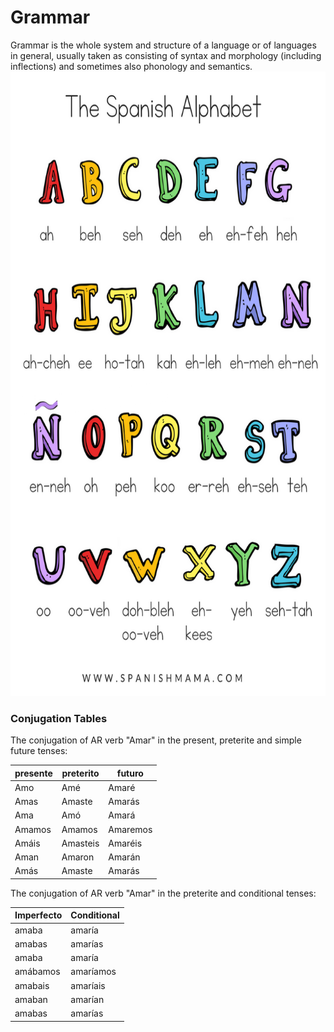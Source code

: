 <h1> Grammar</h1>
<p> Grammar is the whole system and structure of a language or of languages in general, usually taken as consisting of syntax and morphology (including inflections) and sometimes also phonology and semantics.
  
<br>
<img src='images/alphabet.png' alt='alphabet.png' width="635" height="999" >
<br>

  <h3>Conjugation Tables</h3>
   <p>The conjugation of AR verb "Amar" in the present, preterite and simple future tenses:</p>            
  <table class="table table-striped">
    <thead>
      <tr>
        <th>presente</th>
        <th>preterito</th>
        <th> futuro </th>
      </tr>
    </thead>
    <tbody>
      <tr>
        <td>Amo</td>
        <td>Amé</td>
        <td>Amaré</td>
      </tr>
      <tr>
        <td>Amas</td>
        <td>Amaste</td>
        <td>Amarás</td>
      </tr>
      <tr>
        <td>Ama</td>
        <td>Amó</td>
        <td>Amará</td>
      </tr>
       <tr>
        <td>Amamos</td>
        <td>Amamos</td>
        <td>Amaremos</td>
      </tr>
      <tr>
        <td>Amáis</td>
        <td>Amasteis</td>
        <td>Amaréis</td>
         </tr>
         <tr>
        <td>Aman</td>
        <td>Amaron</td>
        <td>Amarán</td>
         </tr>
      <tr>
        <td>Amás</td>
        <td>Amaste</td>
        <td>Amarás</td>
         </tr>
    </tbody>
  </table>
  
  <p>The conjugation of AR verb "Amar" in the preterite and conditional tenses:</p>            
  <table class="table table-striped">
    <thead>
      <tr>
        <th>Imperfecto</th>
        <th>Conditional</th>
      </tr>
    </thead>
    <tbody>
      <tr>
        <td>amaba</td>
        <td>amaría</td>
      </tr>
      <tr>
        <td>amabas</td>
        <td>amarías</td>
      </tr>
      <tr>
        <td>amaba</td>
        <td>amaría</td>
      </tr>
       <tr>
        <td>amábamos</td>
        <td>amaríamos</td>
      </tr>
      <tr>
        <td>amabais</td>
        <td>amaríais</td>
         </tr>
         <tr>
        <td>amaban</td>
        <td>amarían</td>
         </tr>
      <tr>
        <td>amabas</td>
        <td>amarías</td>
         </tr>
    </tbody>
  </table>
  
